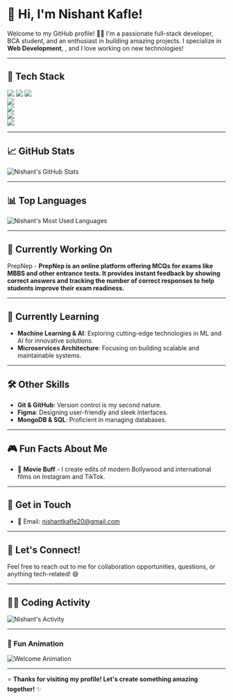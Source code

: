 # 👋 Hi, I'm Nishant Kafle!

Welcome to my GitHub profile! 👨‍💻 I'm a passionate full-stack developer, BCA student, and an enthusiast in building amazing projects. I specialize in **Web Development**, , and I love working on new technologies! 

---

## 🔧 Tech Stack

![](https://img.shields.io/badge/JavaScript-%23F7DF1E.svg?style=for-the-badge&logo=javascript&logoColor=black) 
![](https://img.shields.io/badge/React-%2320232a.svg?style=for-the-badge&logo=react&logoColor=61DAFB) 
![](https://img.shields.io/badge/Next.js-%23000000.svg?style=for-the-badge&logo=next.js&logoColor=white)  
![](https://img.shields.io/badge/Python-%233776AB.svg?style=for-the-badge&logo=python&logoColor=white)  
![](https://img.shields.io/badge/Java-%23F7DF1E.svg?style=for-the-badge&logo=java&logoColor=black)  
![](https://img.shields.io/badge/Arduino-%23FF6C00.svg?style=for-the-badge&logo=arduino&logoColor=white)  
![](https://img.shields.io/badge/Tailwind%20CSS-%2338B2AC.svg?style=for-the-badge&logo=tailwindcss&logoColor=white)

---

## 📈 GitHub Stats

![Nishant's GitHub Stats](https://github-readme-stats.vercel.app/api?username=nishant0919&count_private=true&show_icons=true&theme=tokyonight)

---

## 📊 Top Languages

![Nishant's Most Used Languages](https://github-readme-stats.vercel.app/api/top-langs/?username=nishant0919&layout=compact&theme=tokyonight)

---

## 🔭 Currently Working On

PrepNep - **PrepNep is an online platform offering MCQs for exams like MBBS and other entrance tests. It provides instant feedback by showing correct answers and tracking the number of correct responses to help students improve their exam readiness.**

---

## 🌱 Currently Learning

- **Machine Learning & AI**: Exploring cutting-edge technologies in ML and AI for innovative solutions.
- **Microservices Architecture**: Focusing on building scalable and maintainable systems.

---

## 🛠️ Other Skills

- **Git & GitHub**: Version control is my second nature.
- **Figma**: Designing user-friendly and sleek interfaces.
- **MongoDB & SQL**: Proficient in managing databases.

---

## 🎮 Fun Facts About Me


- 🎥 **Movie Buff** - I create edits of modern Bollywood and international films on Instagram and TikTok.

---

## 📧 Get in Touch

- 📧 Email: [nishantkafle20@gmail.com](mailto:nishant@example.com)

---

## 💫 Let's Connect!

Feel free to reach out to me for collaboration opportunities, questions, or anything tech-related! 😄

---

## 👨‍💻 Coding Activity

![Nishant's Activity](https://github-readme-activity-graph.cyclic.app/graph?username=NishantKafle&theme=tokyonight)

---

### 🚀 Fun Animation

![Welcome Animation](https://raw.githubusercontent.com/NishantKafle/NishantKafle/main/assets/hello.gif)

---

⭐ **Thanks for visiting my profile! Let's create something amazing together!** ✨
